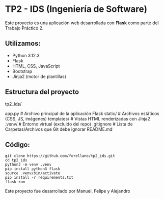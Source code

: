 # TP2 - IDS (Ingeniería de Software)

Este proyecto es una aplicación web desarrollada con **Flask** como parte del Trabajo Práctico 2.

##  Utilizamos: 

-  Python 3.12.3
-  Flask
-  HTML, CSS, JavaScript
-  Bootstrap
-  Jinja2 (motor de plantillas)

## Estructura del proyecto

tp2_ids/

app.py		 # Archivo principal de la aplicación Flask
static/		 # Archivos estáticos (CSS, JS, imágenes)
templates/ 	 # Vistas HTML renderizadas con Jinja2
.venv/ 		 # Entorno virtual (excluido del repo)
.gitignore	 # Lista de Carpetas/Archivos que Git debe ignorar
README.md

## Código:

	git clone https://github.com/forellano/tp2_ids.git
	cd tp2_ids
	python3 -m venv .venv
	pip install python3 flask
	source .venv/bin/activate 
	pip install -r requirements.txt
	flask run


Este proyecto fue desarrollado por Manuel, Felipe y Alejandro

